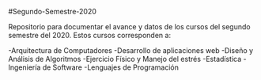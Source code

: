 #Segundo-Semestre-2020

Repositorio para documentar el avance y datos de los cursos del segundo semestre del 2020.
Estos cursos corresponden a:

-Arquitectura de Computadores
-Desarrollo de aplicaciones web
-Diseño y Análisis de Algoritmos
-Ejercicio Físico y Manejo del estrés
-Estadística
-Ingeniería de Software
-Lenguajes de Programación
